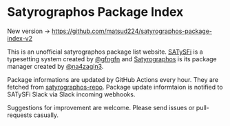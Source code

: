 # Satyrographos Package Index

New version -> https://github.com/matsud224/satyrographos-package-index-v2


This is an unofficial satyrographos package list website. [SATySFi](https://github.com/gfngfn/SATySFi) is a typesetting system created by [@gfngfn](https://github.com/gfngfn) and [Satyrographos](https://github.com/na4zagin3/satyrographos) is its package manager created by [@na4zagin3](https://github.com/na4zagin3).

Package informations are updated by GitHub Actions every hour. They are fetched from [satyrographos-repo](https://github.com/na4zagin3/satyrographos-repo).
Package update informtaion is notified to SATySFi Slack via Slack incoming webhooks.

Suggestions for improvement are welcome. Please send issues or pull-requests casually.
